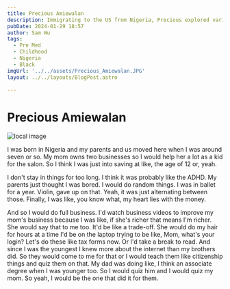 ```yaml
---
title: Precious Amiewalan
description: Immigrating to the US from Nigeria, Precious explored various interests and found a passion for business.
pubDate: 2024-01-29 18:57
author: Sam Wu
tags:
  - Pre Med
  - Childhood
  - Nigeria
  - Black
imgUrl: '../../assets/Precious_Amiewalan.JPG'
layout: ../../layouts/BlogPost.astro

---
```

# Precious Amiewalan

![local image](../../assets/Precious_Amiewalan.JPG)

I was born in Nigeria and my parents and us moved here when I was around seven or so. My mom owns two businesses so I would help her a lot as a kid for the salon.  So I think I was just into saving at like, the age of 12 or, yeah.

I don't stay in things for too long. I think it was probably like the ADHD. My parents just thought I was bored. I would do random things. I was in ballet for a year. Violin, gave up on that. Yeah, it was just alternating between those. Finally, I was like, you know what, my heart lies with the money.

And so I would do full business. I'd watch business videos to improve my mom's business because I was like, if she's richer that means I'm richer. She would say that to me too. It'd be like a trade-off. She would do my hair for hours at a time I'd be on the laptop trying to be like, Mom, what's your login? Let's do these like tax forms now. Or I'd take a break to read. And since I was the youngest I knew more about the internet than my brothers did. So they would come to me for that or I would teach them like citizenship things and quiz them on that. My dad was doing like, I think an associate degree when I was younger too. So I would quiz him and I would quiz my mom. So yeah, I would be the one that did it for them. 
